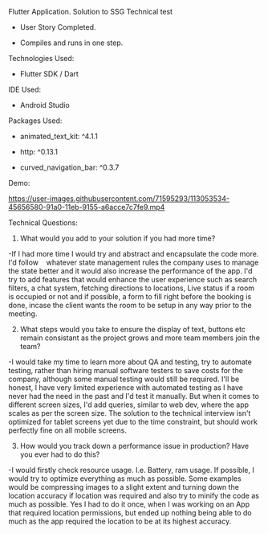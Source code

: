 
Flutter Application. Solution to SSG Technical test

-   User Story Completed.

-   Compiles and runs in one step.

Technologies Used:

-   Flutter SDK / Dart

IDE Used:

-   Android Studio

Packages Used:

-   animated_text_kit: ^4.1.1

-   http: ^0.13.1

-   curved_navigation_bar: ^0.3.7

Demo:

https://user-images.githubusercontent.com/71595293/113053534-45656580-91a0-11eb-9155-a6acce7c7fe9.mp4


Technical Questions:

1.  What would you add to your solution if you had more time?

-If I had more time I would try and abstract and encapsulate the code more. I'd follow    whatever state management rules the company uses to manage the state better and it would also increase the performance of the app. I'd try to add features that would enhance the user experience such as search filters, a chat system, fetching directions to locations, Live status if a room is occupied or not and if possible, a form to fill right before the booking is done, incase the client wants the room to be setup in any way prior to the meeting.

2.  What steps would you take to ensure the display of text, buttons etc remain consistant as the project grows and more team members join the team?

-I would take my time to learn more about QA and testing, try to automate testing, rather than hiring manual software testers to save costs for the company, although some manual testing would still be required. I'll be honest, I have very limited experience with automated testing as I have never had the need in the past and I'd test it manually. But when it comes to different screen sizes, I'd add queries, similar to web dev, where the app scales as per the screen size. The solution to the technical interview isn't optimized for tablet screens yet due to the time constraint, but should work perfectly fine on all mobile screens.

3.  How would you track down a performance issue in production? Have you ever had to do this?

-I would firstly check resource usage. I.e. Battery, ram usage. If possible, I would try to optimize everything as much as possible. Some examples would be compressing images to a slight extent and turning down the location accuracy if location was required and also try to minify the code as much as possible. Yes I had to do it once, when I was working on an App that required location permissions, but ended up nothing being able to do much as the app required the location to be at its highest accuracy.
